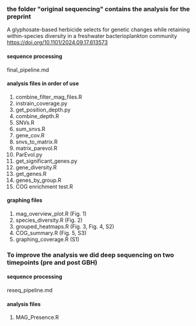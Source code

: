 ### the folder "original sequencing" contains the analysis for the preprint
A glyphosate-based herbicide selects for genetic changes while retaining within-species diversity in a freshwater bacterioplankton community
https://doi.org/10.1101/2024.09.17.613573

#### sequence processing 

final_pipeline.md

#### analysis files in order of use

1. combine_filter_mag_files.R
2. instrain_coverage.py
3. get_position_depth.py
4. combine_depth.R
5. SNVs.R
6. sum_snvs.R
7. gene_cov.R
8. snvs_to_matrix.R
9. matrix_parevol.R
10. ParEvol.py
11. get_significant_genes.py
12. gene_diversity.R
13. get_genes.R
14. genes_by_group.R
15. COG enrichment test.R


#### graphing files

1. mag_overview_plot.R (Fig. 1)
2. species_diversity.R (Fig. 2)
3. grouped_heatmaps.R (Fig. 3, Fig. 4, S2)
4. COG_summary.R (Fig. 5, S3)
5. graphing_coverage.R (S1)

### To improve the analysis we did deep sequencing on two timepoints (pre and post GBH)


#### sequence processing

reseq_pipeline.md

#### analysis files

1. MAG_Presence.R


